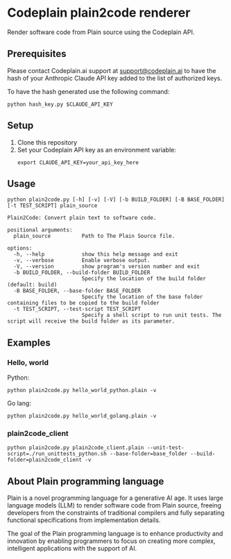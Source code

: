 # Codeplain plain2code renderer

Render software code from Plain source using the Codeplain API.

## Prerequisites

Please contact Codeplain.ai support at support@codeplain.ai to have the hash of your Anthropic Claude API key added to the list of authorized keys.

To have the hash generated use the following command:

`python hash_key.py $CLAUDE_API_KEY`

## Setup

1. Clone this repository
2. Set your Codeplain API key as an environment variable:
   ```
   export CLAUDE_API_KEY=your_api_key_here
   ```

## Usage
```
python plain2code.py [-h] [-v] [-V] [-b BUILD_FOLDER] [-B BASE_FOLDER] [-t TEST_SCRIPT] plain_source

Plain2Code: Convert plain text to software code.

positional arguments:
  plain_source          Path to The Plain Source file.

options:
  -h, --help            show this help message and exit
  -v, --verbose         Enable verbose output.
  -V, --version         show program's version number and exit
  -b BUILD_FOLDER, --build-folder BUILD_FOLDER
                        Specify the location of the build folder (default: build)
  -B BASE_FOLDER, --base-folder BASE_FOLDER
                        Specify the location of the base folder containing files to be copied to the build folder
  -t TEST_SCRIPT, --test-script TEST_SCRIPT
                        Specify a shell script to run unit tests. The script will receive the build folder as its parameter.
```

## Examples

### Hello, world

Python:

`python plain2code.py hello_world_python.plain -v`

Go lang:

`python plain2code.py hello_world_golang.plain -v`

### plain2code_client

`python plain2code.py plain2code_client.plain --unit-test-script=./run_unittests_python.sh --base-folder=base_folder --build-folder=plain2code_client -v`

## About Plain programming language

Plain is a novel programming language for a generative AI age. It uses large language models (LLM) to render software code from Plain source, freeing developers from the constraints of traditional compilers and fully separating functional specifications from implementation details.

The goal of the Plain programming language is to enhance productivity and innovation by enabling programmers to focus on creating more complex, intelligent applications with the support of AI.
